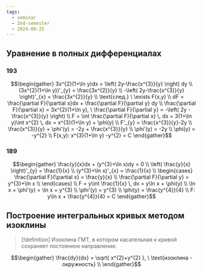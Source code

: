 ```yaml
---
tags:
  - seminar
  - 2nd-semester
  - 2024-09-25
---
```


## Уравнение в полных дифференциалах

### 193

$$\begin{gather}
3x^{2}(1+\ln y)dx = \left( 2y-\frac{x^{3}}{y} \right) dy \\
(3x^{2}(1+\ln y))'_{y} = \frac{3x^{2}}{y} \\
-\left( 2y-\frac{x^{3}}{y} \right)'_{x} = \frac{3x^{2}}{y} \\
\text{след.} \ \exists F(x,y) \\
dF = \frac{\partial F}{\partial x}dx + \frac{\partial F}{\partial y} dy \\
\frac{\partial F}{\partial x} = 3x^{2}(1+\ln y), \ \frac{\partial F}{\partial y} = -\left( 2y - \frac{x^{3}}{y} \right) \\
F = \int \frac{\partial F}{\partial x} \, dx = 3(1+\ln y)\int x^{2} \, dx = x^{3}(1+\ln y) + \phi(y) \\
F'_{y} = \frac{x^{3}}{y}-2y \\
\frac{x^{3}}{y} + \phi'(y) = -2y + \frac{x^{3}}{y} \\
\phi'(y) = -2y \\
\phi(y) = -y^{2} \\
F(x,y): x^{3}(1+\ln y) -y^{2} = C
\end{gather}$$

### 189

$$\begin{gather}
\frac{y}{x}dx + (y^{3}+\ln x)dy = 0 \\
\left( \frac{y}{x} \right)'_{y} = \frac{1}{x} \\
(y^{3}+\ln x)'_{x} = \frac{1}{x} \\
\begin{cases}
\frac{\partial F}{\partial x} = \frac{y}{x} \\
\frac{\partial F}{\partial y} = y^{3}+\ln x \\
\end{cases} \\
F = y\int \frac{1}{x} \, dx = y\ln x + \phi(y) \\
\ln x + \phi'(y) = \ln x + y^{3} \\
\phi'(y) = y^{3} \\
\phi(y) = \frac{y^{4}}{4} \\
F: y\ln x + \frac{y^{4}}{4} = C
\end{gather}$$

## Построение интегральных кривых методом изоклины

> [!definition] Изоклина
> ГМТ, в котором касательная к кривой сохраняет постоянное направление.

$$\begin{gather}
\frac{dy}{dx} = \sqrt{ x^{2}+y^{2} }, \ \text{изоклина - окружность} \\
\end{gather}$$